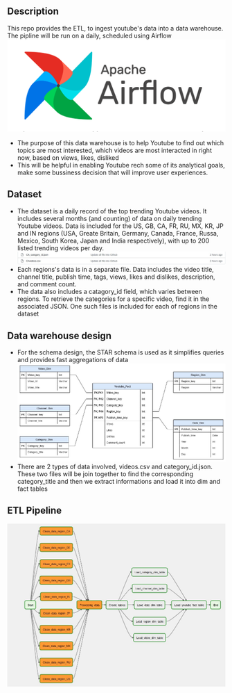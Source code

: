 ## Description
This repo provides the ETL, to ingest youtube's data into a data warehouse. The pipline will be run on a daily, scheduled using Airflow
![Airflow](Image/airflow.png)
* The purpose of this data warehouse is to help Youtube to find out which topics are most interested, which videos are most interacted in right now, based on views, likes, disliked
* This will be helpful in enabling Youtube rech some of its analytical goals, make some bussiness decision that will improve user experiences.
## Dataset
* The dataset is a daily record of the top trending Youtube videos. It includes several months (and counting) of data on daily trending Youtube videos. Data is included for the US, GB, CA, FR, RU, MX, KR, JP and IN regions (USA, Greate Britain, Germany, Canada, France, Russa, Mexico, South Korea, Japan and India respectively), with up to 200 listed trending videos per day.
![Data_files](Image/data_files.jpg)
* Each regions's data is in a separate file. Data includes the video title, channel title, publish time, tags, views, likes and dislikes, description, and comment count.
* The data also includes a catagory_id field, which varies between regions. To retrieve the categories for a specific video, find it in the associated JSON. One such files is included for each of regions in the dataset
## Data warehouse design
* For the schema design, the STAR schema is used as it simplifies queries and provides fast aggregations of data
![Data_warehouse_design](Image/Data_Warehouse_Design.jpg)
* There are 2 types of data involved, videos.csv and category_id.json. These two files will be join together to find the corresponding category_title and then we extract informations and load it into dim and fact tables
## ETL Pipeline
![DAG](Image/Data_Pipline.jpg)



